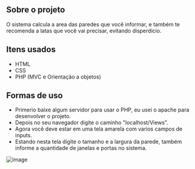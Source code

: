 ## Sobre o projeto 
O sistema calcula a area das paredes que você informar, e também te recomenda a latas que você vai precisar, evitando disperdicio. 
## Itens usados 
- HTML 
- CSS
- PHP (MVC e Orientação a objetos)
## Formas de uso 
- Primerio baixe algum servidor para usar o PHP, eu usei o apache para desenvolver o projeto. 
- Depois no seu navegador digite o caminho "localhost/Views".
- Agora você deve estar em uma tela amarela com varios campos de inputs. 
- Estando nesta tela digite o tamanho e a largura da parede, também informe a quantidade de janelas e portas no sistema. 

![image](https://user-images.githubusercontent.com/101288756/177700811-17c79ada-cf2a-41e3-99d9-e95d57c3b638.png)

